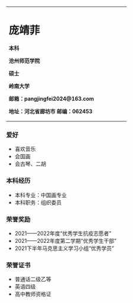 <table border="0">
  <tr>
    <td width="75%">
      <h1>庞靖菲</h1>
      <p><b>本科</b></p >
      <p><b>沧州师范学院</b></p >
      <p><b>硕士</b></p >
      <p><b>岭南大学</b></p >
      <p><b>邮箱：pangjingfei2024@163.com</b></p >
      <p><b>地址：河北省廊坊市
邮编：062453</b></p >
    </td>
    <td width="25%"
   <img src="1(1).jpg" width="100%">
    </td>
  </tr>
</table>


### 爱好
- 喜欢音乐
- 会国画
- 会古琴、二胡
  
  
### 本科经历
- 本科专业：中国画专业
- 本科职务：组织委员

### 荣誉奖励
- 2021——2022年度“优秀学生抗疫志愿者”
- 2021——2022年度第二学期“优秀学生干部”
- 2021下半年马克思主义学习小组“优秀学员”
  

### 荣誉证书
- 普通话二级乙等
- 英语四级
- 高中教师资格证
